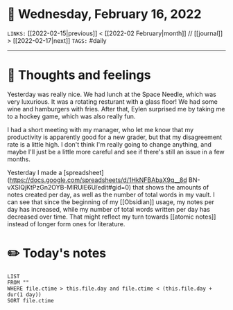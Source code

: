 # 📅 Wednesday, February 16, 2022
`LINKS:` [[2022-02-15|previous]] < [[2022-02 February|month]] // [[journal]] > [[2022-02-17|next]] 
`TAGS:` #daily

---
# 💭 Thoughts and feelings
Yesterday was really nice. We had lunch at the Space Needle, which was very luxurious. It was a rotating resturant with a glass floor! We had some wine and hamburgers with fries. After that, Eylen surprised me by taking me to a hockey game, which was also really fun.

I had a short meeting with my manager, who let me know that my productivity is apparently good for a new grader, but that my disagreement rate is a little high. I don't think I'm really going to change anything, and maybe I'll just be a little more careful and see if there's still an issue in a few months. 

Yesterday I made a [spreadsheet](https://docs.google.com/spreadsheets/d/1HkNFBAbaX9q__8d BN-vXSIQjKtPzGn2OYB-MlRUIE6U/edit#gid=0) that shows the amounts of notes created per day, as well as the number of total words in my vault. I can see that since the beginning of my [[Obsidian]] usage, my notes per day has increased, while my number of total words written per day has decreased over time. That might reflect my turn towards [[atomic notes]] instead of longer form ones for literature. 

# ✏️ Today's notes
```dataview
LIST 
FROM ""
WHERE file.ctime > this.file.day and file.ctime < (this.file.day + dur(1 day))
SORT file.ctime
```
